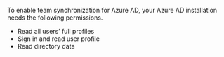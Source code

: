 To enable team synchronization for Azure AD, your Azure AD installation needs the following permissions.

- Read all users’ full profiles
- Sign in and read user profile
- Read directory data
